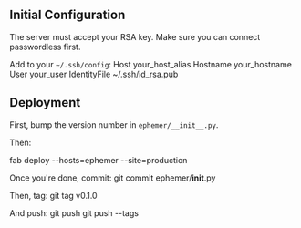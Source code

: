 ## Initial Configuration

The server must accept your RSA key. Make sure you can connect passwordless first.

Add to your `~/.ssh/config`:
 Host your_host_alias
  Hostname your_hostname
  User your_user
  IdentityFile ~/.ssh/id_rsa.pub


## Deployment

First, bump the version number in `ephemer/__init__.py`.

Then:

 fab deploy --hosts=ephemer --site=production
 
Once you're done, commit:
 git commit ephemer/__init__.py
 
Then, tag:
 git tag v0.1.0
 
And push:
 git push
 git push --tags

